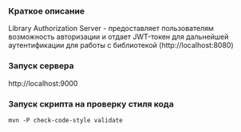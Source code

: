 ### Краткое описание
Library Authorization Server - предоставляет пользователям возможность авторизации
и отдает JWT-токен для дальнейшей аутентификации для работы с библиотекой (http://localhost:8080)

### Запуск сервера
http://localhost:9000

### Запуск скрипта на проверку стиля кода
```
mvn -P check-code-style validate
```
